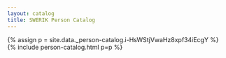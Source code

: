 ```yaml
---
layout: catalog
title: SWERIK Person Catalog
---
```

{% assign p = site.data._person-catalog.i-HsWStjVwaHz8xpf34iEcgY %}
{% include person-catalog.html p=p %}

